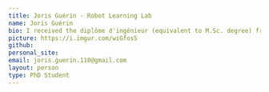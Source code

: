 ```yaml
---
title: Joris Guérin - Robot Learning Lab
name: Joris Guérin
bio: I received the diplôme d'ingénieur (equivalent to M.Sc. degree) from Arts et Métiers ParisTech and the M.Sc. in Industrial Engineering from Texas Tech University, both in 2015. I am currently a Ph.D student at Laboratoire des Sciences de l'Information et des Systèmes (LSIS), at Arts et Métiers ParisTech, Lille, France. I will be a visiting student at the Robot Learning Lab at Geogia Tech during fall 2017. My current research focuses on Reinforcement Learning and Computer Vision for Robotics manipulation as well as Clustering.
picture: https://i.imgur.com/wiGfosS
github: 
personal_site: 
email: joris.guerin.110@gmail.com
layout: person
type: PhD Student
---
```

